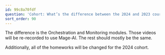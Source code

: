 ```yaml
---
id: 99c8a70fdf
question: 'Cohort: What’s the difference between the 2024 and 2023 course?'
sort_order: 90
---
```


The difference is the Orchestration and Monitoring modules. Those videos will be re-recorded to use Mage-AI. The rest should mostly be the same.

Additionally, all of the homeworks will be changed for the 2024 cohort.